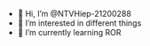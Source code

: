 - 👋 Hi, I’m @NTVHiep-21200288
- 👀 I’m interested in different things
- 🌱 I’m currently learning ROR


<!---
NTVHiep-21200288/NTVHiep-21200288 is a ✨ special ✨ repository because its `README.md` (this file) appears on your GitHub profile.
You can click the Preview link to take a look at your changes.
--->
